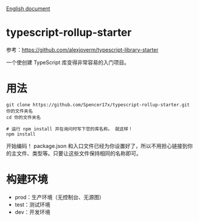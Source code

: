 [English document](https://github.com/Spencer17x/typescript-rollup-starter/blob/master/README-en.md)

# typescript-rollup-starter

参考：https://github.com/alexjoverm/typescript-library-starter

一个使创建 TypeScript 库变得非常容易的入门项目。

# 用法

```shell
git clone https://github.com/Spencer17x/typescript-rollup-starter.git 你的文件夹名
cd 你的文件夹名

# 运行 npm install 并在询问时写下您的库名称。 就这样！
npm install
```

开始编码！ package.json 和入口文件已经为你设置好了，所以不用担心链接到你的主文件、类型等。只要让这些文件保持相同的名称即可。

# 构建环境

* prod：生产环境（无控制台、无源图）
* test：测试环境
* dev：开发环境